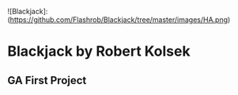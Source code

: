 ![Blackjack]: (https://github.com/Flashrob/Blackjack/tree/master/images/HA.png)
# Blackjack by Robert Kolsek
## GA First Project
